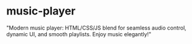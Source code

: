 # music-player
"Modern music player: HTML/CSS/JS blend for seamless audio control, dynamic UI, and smooth playlists. Enjoy music elegantly!"
